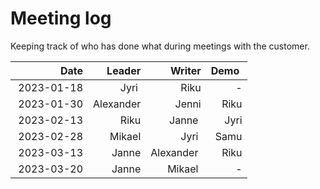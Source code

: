 # Meeting log

Keeping track of who has done what during meetings with the customer.

|       Date |    Leader |    Writer | Demo |
| ---------: | --------: | --------: | ---: |
| 2023-01-18 |      Jyri |      Riku |    - |
| 2023-01-30 | Alexander |     Jenni | Riku |
| 2023-02-13 |      Riku |     Janne | Jyri |
| 2023-02-28 |    Mikael |      Jyri | Samu |
| 2023-03-13 |     Janne | Alexander | Riku |
| 2023-03-20 |     Janne |    Mikael |    - |
